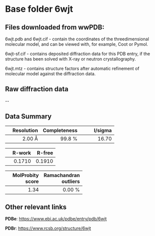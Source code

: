 # Base folder 6wjt

## Files downloaded from wwPDB:

6wjt.pdb and 6wjt.cif - contain the coordinates of the threedimensional molecular model, and can be viewed with, for example, Coot or Pymol.

6wjt-sf.cif - contains deposited diffraction data for this PDB entry, if the structure has been solved with X-ray or neutron crystallography.

6wjt.mtz - contains structure factors after automatic refinement of molecular model against the diffraction data.

## Raw diffraction data

--<br> 

## Data Summary
|   | Resolution | Completeness| I/sigma |
|---|-------------:|----------------:|--------------:|
|   |2.00 Å|99.8  %|<img width=50/>16.70|

|   | **R-work**| **R-free**   
|---|-------------:|----------------:|           
||0.1710|0.1910|

|   |**MolProbity<br>score**| **Ramachandran<br>outliers** 
|---|-------------:|----------------:|
||1.34|0.00 %|

 

 

## Other relevant links 
**PDBe**:  https://www.ebi.ac.uk/pdbe/entry/pdb/6wjt
 
**PDBr**: https://www.rcsb.org/structure/6wjt 

